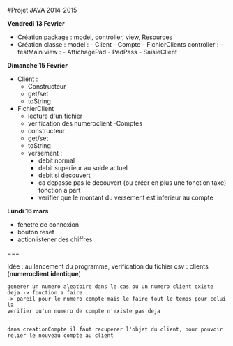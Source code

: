 #Projet JAVA 2014-2015

**Vendredi 13 Fevrier**

- Création package : model, controller, view, Resources
- Création classe :
	model :
		- Client
		- Compte
		- FichierClients
	controller :
		- testMain
	view :
		- AffichagePad
		- PadPass
		- SaisieClient

**Dimanche 15 Février**

- Client :
	- Constructeur
	- get/set
	- toString
- FichierClient
	- lecture d'un fichier
	- verification des numeroclient
-Comptes
	- constructeur
	- get/set
	- toString
	- versement :
		- debit normal
		- debit superieur au solde actuel
		- debit si decouvert
		- ca depasse pas le decouvert (ou créer en plus une fonction taxe) fonction a part
		- verifier que le montant du versement est inferieur au compte

**Lundi 16 mars**

- fenetre de connexion
- bouton reset
- actionlistener des chiffres


===

Idée :
	au lancement du programme, verification du fichier csv : clients (**numeroclient identique**)

	generer un numero aleatoire dans le cas ou un numero client existe deja -> fonction a faire
	-> pareil pour le numero compte mais le faire tout le temps pour celui la
	verifier qu'un numero de compte n'existe pas deja


	dans creationCompte il faut recuperer l'objet du client, pour pouvoir relier le nouveau compte au client

